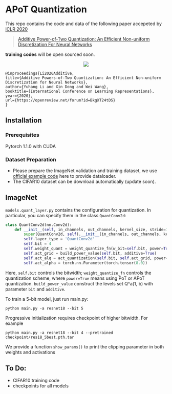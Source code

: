 

# APoT Quantization

This repo contains the code and data of the following paper accepeted by [ICLR 2020](https://openreview.net/group?id=ICLR.cc/2020/Conference)

> [Additive Power-of-Two Quantization: An Efficient Non-uniform Discretization For Neural Networks](https://openreview.net/pdf?id=BkgXT24tDS)

**training codes** will be open sourced soon.

<p align="center">
  <img src="https://i.imgur.com/0oxm19W.png">
</p>

```
@inproceedings{Li2020Additive,
title={Additive Powers-of-Two Quantization: An Efficient Non-uniform Discretization for Neural Networks},
author={Yuhang Li and Xin Dong and Wei Wang},
booktitle={International Conference on Learning Representations},
year={2020},
url={https://openreview.net/forum?id=BkgXT24tDS}
}
```

## Installation

### Prerequisites

Pytorch 1.1.0 with CUDA

### Dataset Preparation

* Please prepare the ImageNet validation and training dataset, we use [official example code](https://github.com/pytorch/examples/blob/master/imagenet/main.py) here to provide dataloader. 
* The CIFAR10 dataset can be download automatically (update soon). 

## ImageNet

`models.quant_layer.py` contains the configuration for quantization. In particular, you can specify them in the class `QuantConv2d`:

```python
class QuantConv2d(nn.Conv2d):
    def __init__(self, in_channels, out_channels, kernel_size, stride=1, padding=0, dilation=1, groups=1, bias=False):
        super(QuantConv2d, self).__init__(in_channels, out_channels, kernel_size, stride, padding, dilation, groups, bias)
        self.layer_type = 'QuantConv2d'
        self.bit = 4
        self.weight_quant = weight_quantize_fn(w_bit=self.bit, power=True)
        self.act_grid = build_power_value(self.bit, additive=True)
        self.act_alq = act_quantization(self.bit, self.act_grid, power=True)
        self.act_alpha = torch.nn.Parameter(torch.tensor(8.0))
```

Here, `self.bit`  controls the bitwidth;  `weight_quantize_fn` controls the quantization scheme, where `power=True` means using PoT or APoT quantization. `build_power_value` construct the levels set Q^a(1, b) with parameter `bit` and `additive`. 

To train a 5-bit model, just run main.py:

```bas
python main.py -a resnet18 --bit 5
```

Progressive initialization requires checkpoint of higher bitwidth. For example

```ba
python main.py -a resnet18 --bit 4 --pretrained checkpoint/res18_5best.pth.tar
```

We provide a function `show_params()` to print the clipping parameter in both weights and activations



## To Do:

- CIFAR10 training code
- checkpoints for all models